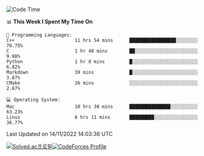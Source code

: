 
<!--START_SECTION:waka-->
![Code Time](http://img.shields.io/badge/Code%20Time-2%2C101%20hrs%2019%20mins-blue)

📊 **This Week I Spent My Time On** 

```text
💬 Programming Languages: 
C++                      11 hrs 54 mins      █████████████████░░░░░░░░   70.75% 
C                        1 hr 40 mins        ██░░░░░░░░░░░░░░░░░░░░░░░   9.98% 
Python                   1 hr 8 mins         █░░░░░░░░░░░░░░░░░░░░░░░░   6.82% 
Markdown                 39 mins             █░░░░░░░░░░░░░░░░░░░░░░░░   3.87% 
CMake                    26 mins             ░░░░░░░░░░░░░░░░░░░░░░░░░   2.67%

💻 Operating System: 
Mac                      10 hrs 38 mins      ███████████████░░░░░░░░░░   63.23% 
Linux                    6 hrs 11 mins       █████████░░░░░░░░░░░░░░░░   36.77%

```


 Last Updated on 14/11/2022 14:03:38 UTC
<!--END_SECTION:waka-->
[![Solved.ac프로필](http://mazassumnida.wtf/api/generate_badge?boj=hckim96)](https://solved.ac/hckim96)[![CodeForces Profile](https://cf.leed.at?id=hckim96)](https://codeforces.com/profile/hckim96)
